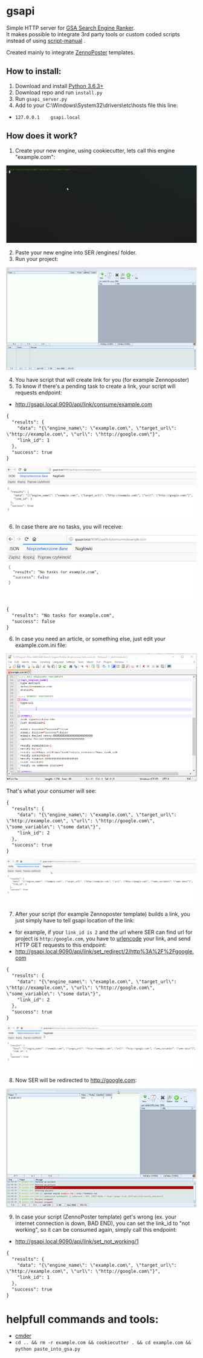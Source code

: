 # gsapi

Simple HTTP server for [GSA Search Engine Ranker](https://search-engine-ranker.gsa-online.de/).
<br> It makes possible to integrate 3rd party tools or custom coded scripts instead of using [script-manual](https://docu.gsa-online.de/search_engine_ranker/script_manual) .

Created mainly to integrate [ZennoPoster](http://www.zennolab.com/en/products/zennoposter/pid/29985796-8d87-4518-babb-7dfa3c58eb10) templates.

## How to install:
1. Download and install [Python 3.6.3+](https://www.python.org/downloads/)
2. Download repo and run `install.py`
3. Run `gsapi_server.py`
4. Add to your C:\Windows\System32\drivers\etc\hosts file this line:
- `127.0.0.1	gsapi.local`

## How does it work?
1. Create your new engine, using cookiecutter, lets call this engine "example.com":<br>

![](help/cookiecutter.gif)

2. Paste your new engine into SER /engines/ folder.
3. Run your project:<br>

![](help/ser_startproject.gif)

4. You have script that will create link for you (for example Zennoposter)
5. To know if there's a pending task to create a link, your script will requests endpoint:
- http://gsapi.local:9090/api/link/consume/example.com

```
{
  "results": {
    "data": "{\"engine_name\": \"example.com\", \"target_url\": \"http://example.com\", \"url\": \"http://google.com\"}",
    "link_id": 1
  },
  "success": true
}
```

![](help/consume_firefox.png)

6. In case there are no tasks, you will receive:<br>

![](help/consume_notasks.png)

```
{
  "results": "No tasks for example.com",
  "success": false
}
```
6. In case you need an article, or something else, just edit your example.com.ini file:<br>

![](help/edit_engine.gif)

That's what your consumer will see:

```
{
  "results": {
    "data": "{\"engine_name\": \"example.com\", \"target_url\": \"http://example.com\", \"url\": \"http://google.com\", \"some_variable\": \"some data\"}",
    "link_id": 2
  },
  "success": true
}
```

![](help/consume_some_variable.png)

7. After your script (for example Zennoposter template) builds a link, you just simply have to tell gsapi location of the link:
- for example, if your `link_id is 2` and the url where SER can find url for project is `http:/google.com`, you have to [urlencode](https://www.w3schools.com/tags/ref_urlencode.asp) your link, and send HTTP GET requests to this endpoint:
- http://gsapi.local:9090/api/link/set_redirect/2/http%3A%2F%2Fgoogle.com
```
{
  "results": {
    "data": "{\"engine_name\": \"example.com\", \"target_url\": \"http://example.com\", \"url\": \"http://google.com\", \"some_variable\": \"some data\"}",
    "link_id": 2
  },
  "success": true
}
```

![](help/consumer_redirect.png)

8. Now SER will be redirected to http://google.com:

![](help/ser_verify.gif)

9. In case your script (ZennoPoster template) get's wrong (ex. your internet connection is down, BAD END), you can set the link_id to "not working", so it can be consumed again, simply call this endpoint:
- http://gsapi.local:9090/api/link/set_not_working/1

````
{
  "results": {
    "data": "{\"engine_name\": \"example.com\", \"target_url\": \"http://example.com\", \"url\": \"http://google.com\"}",
    "link_id": 1
  },
  "success": true
}
````


# helpfull commands and tools:
- [cmder](http://cmder.net/)
- `cd .. && rm -r example.com && cookiecutter . && cd example.com && python paste_into_gsa.py`
